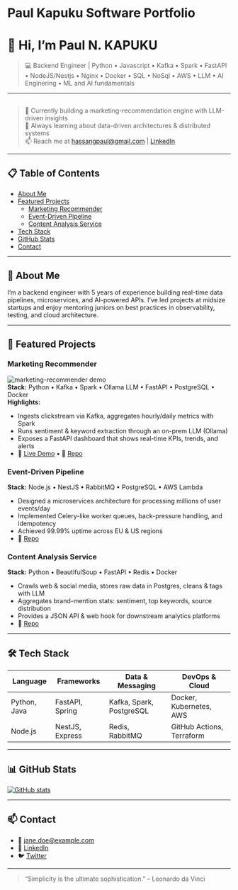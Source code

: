 # Paul Kapuku Software Portfolio
# 👋 Hi, I’m Paul N. KAPUKU

> 💻 Backend Engineer | Python • Javascript • Kafka • Spark • FastAPI • NodeJS/Nestjs • Nginx • Docker • SQL • NoSql • AWS • LLM • AI Enginering • ML and AI fundamentals

---

##

> 🔭 Currently building a marketing-recommendation engine with LLM-driven insights  
> 🌱 Always learning about data-driven architectures & distributed systems  
> 📫 Reach me at hassangpaul@gmail.com   |  [LinkedIn](https://linkedin.com/in/hassangpaul)

---

## 📋 Table of Contents

- [About Me](#about-me)  
- [Featured Projects](#featured-projects)  
  - [Marketing Recommender](#marketing-recommender)  
  - [Event-Driven Pipeline](#event-driven-pipeline)  
  - [Content Analysis Service](#content-analysis-service)  
- [Tech Stack](#tech-stack)  
- [GitHub Stats](#github-stats)  
- [Contact](#contact)

---

## 📝 About Me

I’m a backend engineer with 5 years of experience building real-time data pipelines, microservices, and AI-powered APIs. I’ve led projects at midsize startups and enjoy mentoring juniors on best practices in observability, testing, and cloud architecture.

---

## 🚀 Featured Projects

### Marketing Recommender  
![marketing-recommender demo](./assets/recommender.gif)  
**Stack:** Python • Kafka • Spark • Ollama LLM • FastAPI • PostgreSQL • Docker  
**Highlights:**  
- Ingests clickstream via Kafka, aggregates hourly/daily metrics with Spark  
- Runs sentiment & keyword extraction through an on-prem LLM (Ollama)  
- Exposes a FastAPI dashboard that shows real-time KPIs, trends, and alerts  
- 📝 [Live Demo](https://recommender.example.com) • 📖 [Repo](https://github.com/you/marketing-recommender)

### Event-Driven Pipeline  
**Stack:** Node.js • NestJS • RabbitMQ • PostgreSQL • AWS Lambda  
- Designed a microservices architecture for processing millions of user events/day  
- Implemented Celery-like worker queues, back-pressure handling, and idempotency  
- Achieved 99.99% uptime across EU & US regions  
- 📖 [Repo](https://github.com/you/event-pipeline)

### Content Analysis Service  
**Stack:** Python • BeautifulSoup • FastAPI • Redis • Docker  
- Crawls web & social media, stores raw data in Postgres, cleans & tags with LLM  
- Aggregates brand-mention stats: sentiment, top keywords, source distribution  
- Provides a JSON API & web hook for downstream analytics platforms  
- 📖 [Repo](https://github.com/you/content-analysis)

---

## 🛠 Tech Stack

| Language     | Frameworks       | Data & Messaging       | DevOps & Cloud    |
|--------------|------------------|------------------------|-------------------|
| Python, Java | FastAPI, Spring  | Kafka, Spark, PostgreSQL | Docker, Kubernetes, AWS |
| Node.js      | NestJS, Express  | Redis, RabbitMQ        | GitHub Actions, Terraform |

---

## 📊 GitHub Stats

[![GitHub stats](https://github-readme-stats.vercel.app/api?username=hpnk&show_icons=true)](https://github.com/hpnk)

---

## 📫 Contact

- 📧 jane.doe@example.com  
- 💼 [LinkedIn](https://linkedin.com/in/janedoe)  
- 🐦 [Twitter](https://twitter.com/janedoe)  

---

> “Simplicity is the ultimate sophistication.” – Leonardo da Vinci
